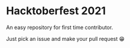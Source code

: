 # Hacktoberfest 2021 
An easy repository for first time contributor.

Just pick an issue and make your pull request 😁
